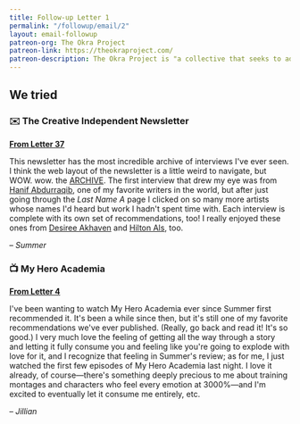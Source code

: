 ```yaml
---
title: Follow-up Letter 1
permalink: "/followup/email/2"
layout: email-followup
patreon-org: The Okra Project
patreon-link: https://theokraproject.com/
patreon-description: The Okra Project is "a collective that seeks to address the global crisis faced by Black Trans people by bringing home cooked, healthy, and culturally specific meals and resources to Black Trans People wherever we can reach them." A full session is $90—help us get there!
---
```


## We tried

### ✉️ The Creative Independent Newsletter

**[From Letter 37](https://letterstosummer.com/37)**

This newsletter has the most incredible archive of interviews I've ever seen. I think the web layout of the newsletter is a little weird to navigate, but WOW. wow. the [ARCHIVE](https://thecreativeindependent.com/people/). The first interview that drew my eye was from [Hanif Abdurraqib](https://thecreativeindependent.com/people/hanif-abdurraqib/), one of my favorite writers in the world, but after just going through the *Last Name A* page I clicked on so many more artists whose names I'd heard but work I hadn't spent time with. Each interview is complete with its own set of recommendations, too! I really enjoyed these ones from [Desiree Akhaven](https://thecreativeindependent.com/people/filmmaker-desiree-akhavan-on-working-on-both-sides-of-the-camera/) and [Hilton Als](https://thecreativeindependent.com/people/hilton-als-on-writing/), too.

– *Summer*

### 📺 My Hero Academia

**[From Letter 4](https://letterstosummer.com/4)**

I've been wanting to watch My Hero Academia ever since Summer first recommended it. It's been a while since then, but it's still one of my favorite recommendations we've ever published. (Really, go back and read it! It's so good.) I very much love the feeling of getting all the way through a story and letting it fully consume you and feeling like you're going to explode with love for it, and I recognize that feeling in Summer's review; as for me, I just watched the first few episodes of My Hero Academia last night. I love it already, of course—there's something deeply precious to me about training montages and characters who feel every emotion at 3000%—and I'm excited to eventually let it consume me entirely, etc.

– *Jillian*
